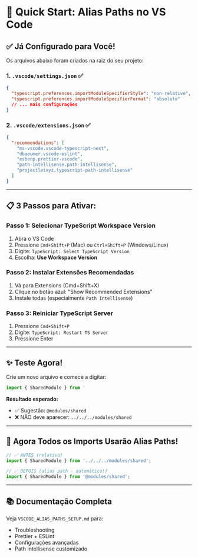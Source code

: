 # 🚀 Quick Start: Alias Paths no VS Code

## ✅ Já Configurado para Você!

Os arquivos abaixo foram criados na raiz do seu projeto:

### 1. `.vscode/settings.json` ✅

```json
{
  "typescript.preferences.importModuleSpecifierStyle": "non-relative",
  "typescript.preferences.importModuleSpecifierFormat": "absolute"
  // ... mais configurações
}
```

### 2. `.vscode/extensions.json` ✅

```json
{
  "recommendations": [
    "ms-vscode.vscode-typescript-next",
    "dbaeumer.vscode-eslint",
    "esbenp.prettier-vscode",
    "path-intellisense.path-intellisense",
    "projectletxyz.typescript-path-intellisense"
  ]
}
```

---

## 📋 3 Passos para Ativar:

### Passo 1: Selecionar TypeScript Workspace Version

1. Abra o VS Code
2. Pressione `Cmd+Shift+P` (Mac) ou `Ctrl+Shift+P` (Windows/Linux)
3. Digite: `TypeScript: Select TypeScript Version`
4. Escolha: **Use Workspace Version**

### Passo 2: Instalar Extensões Recomendadas

1. Vá para Extensions (Cmd+Shift+X)
2. Clique no botão azul: "Show Recommended Extensions"
3. Instale todas (especialmente `Path Intellisense`)

### Passo 3: Reiniciar TypeScript Server

1. Pressione `Cmd+Shift+P`
2. Digite: `TypeScript: Restart TS Server`
3. Pressione Enter

---

## ✨ Teste Agora!

Crie um novo arquivo e comece a digitar:

```typescript
import { SharedModule } from '
```

**Resultado esperado:**

- ✅ Sugestão: `@modules/shared`
- ❌ NÃO deve aparecer: `../../../modules/shared`

---

## 🎯 Agora Todos os Imports Usarão Alias Paths!

```typescript
// ✅ ANTES (relativo)
import { SharedModule } from '../../../modules/shared';

// ✅ DEPOIS (alias path - automático!)
import { SharedModule } from '@modules/shared';
```

---

## 📚 Documentação Completa

Veja `VSCODE_ALIAS_PATHS_SETUP.md` para:

- Troubleshooting
- Prettier + ESLint
- Configurações avançadas
- Path Intellisense customizado

